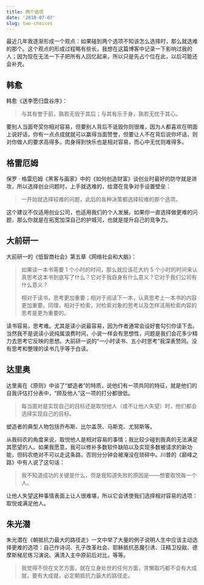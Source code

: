 ```yaml
---
title: 两个选项
date: '2018-07-07'
slug: two-choices
---
```


最近几年我逐渐形成一个观点：如果碰到两个选项不知该怎么选择时，那么就选难的那个。这个观点的形成过程略有些长，我想在这篇博客中记录一下影响过我的人；因为现在无法一下子把所有人回忆起来，所以只是先占个位在此，以后可能还会补充。

## 韩愈

韩愈《送李愿归盘谷序》：

> 与其有誉于前，孰若无毁于其后；与其有乐于身，孰若无忧于其心。

要别人当面夸奖你相对容易，但要别人背后不诋毁你则很难，因为人都喜欢在明面上说好话，你有一点点成就就可以赢得当面赞誉，但要让人不在背后说你坏话，则对你做人的要求高得多。肉身得到快乐也是相对容易，而心中无忧则难得多。

## 格雷厄姆

保罗 · 格雷厄姆《黑客与画家》中的《如何创造财富》谈创业时最好的防守就是进攻，所以选择创业问题时，上手就选难的，给潜在竞争对手设置壁垒：

> 一开始就选择较难的问题，此后的各种决策都选择较难的那个选项。

这个建议不仅适用创业公司，也适用我们的个人发展。如果你一直选择做更难的问题，那么你就是在拓宽加深自己的护城河，也就是提升自己的竞争力。

## 大前研一

大前研一的《低智商社会》第五章《网络社会和大脑》：

> 如果读一本书需要 1 个小时的时间，那么就应该花大约 5 个小时的时间来认真思考这本书到底写了什么？它对于我自身有什么意义？它对于我们公司有什么意义？
> 
> 相对于读书，思考更加重要；相对于阅读下一本，认真思考上一本书的内容更加重要。同理，相对于检索，对检索对象的思考以及怎样活用检索内容的思考是更为重要的。

读书容易，思考难。尤其是读小说最容易，因为作者通常会设好套勾引你读下去。当然我不是说读小说纯属浪费时间，小说一样会有思想性，问题是我们会花多少精力去思考它反映的思想。大前研一说的“一小时读书、五小时思考”我深表赞同。没有思考和整理的读书几乎等于白读。

## 达里奥

达里奥在《原则》中谈了“塑造者”的特质，说他们有一项共同的特征，就是他们的自我评估打分表中，“顾及他人”这一项的打分都很低。

> 每当面对是实现自己的目标还是取悦他人（或不让他人失望）时，他们都会选择实现自己的目标。

塑造者的典型人物包括乔布斯、比尔盖茨、马斯克、尤努斯等。

从我码农的角度来说，取悦他人是相对容易的事情；我比较少碰到我真的无法满足其愿望的人。如果我愿意，我可以修补多数软件缺陷以及实现多数被请求的新功能，但码农绝对不可以走这条路，否则分分钟会被淹没在琐碎中。川普的《巅峰之路》中有人说了这句话：

> 我不知道成功的关键是什么，但是我知道失败的原因是——想要取悦每一个人。

让他人失望这种事情表面上让人很难堪，所以它会诱使我们选择相对容易的选项：取悦或满足他人。

## 朱光潜

朱光潜在《朝抵抗力最大的路径走》一文中举了大量的例子说明人生中应该主动选择更难的选项：自己作诗词、孔子改革社会、耶稣抵抗恶魔引诱、汪精卫投敌、德摩斯梯尼练习演说、满清入主中原前后对比，等等。

> 我觉得不但在文艺方面，就在立身处世的任何方面，贪懒取巧都不会有大成就，要有大成就，必定朝抵抗力最大的路径走。

